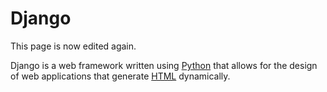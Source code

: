 # Django



This page is now edited again.



Django is a web framework written using [Python](/wiki/Python) that allows for the design of web applications that generate [HTML](/wiki/HTML) dynamically.
